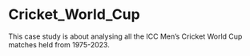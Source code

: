 # Cricket_World_Cup
This case study is about analysing all the ICC Men’s Cricket World Cup matches held from 1975-2023.
